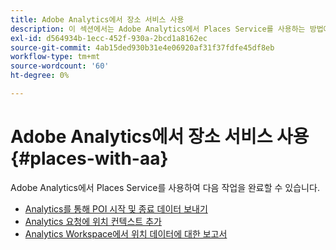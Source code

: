 ```yaml
---
title: Adobe Analytics에서 장소 서비스 사용
description: 이 섹션에서는 Adobe Analytics에서 Places Service를 사용하는 방법에 대해 설명합니다.
exl-id: d564934b-1ecc-452f-930a-2bcd1a8162ec
source-git-commit: 4ab15ded930b31e4e06920af31f37fdfe45df8eb
workflow-type: tm+mt
source-wordcount: '60'
ht-degree: 0%

---
```


# Adobe Analytics에서 장소 서비스 사용 {#places-with-aa}

Adobe Analytics에서 Places Service를 사용하여 다음 작업을 완료할 수 있습니다.

* [Analytics를 통해 POI 시작 및 종료 데이터 보내기](/help/use-places-with-other-solutions/places-adobe-analytics/use-places-adobe-analytics.md)
* [Analytics 요청에 위치 컨텍스트 추가](/help/use-places-with-other-solutions/places-adobe-analytics/run-reports-aa-places-data.md)
* [Analytics Workspace에서 위치 데이터에 대한 보고서](/help/use-places-with-other-solutions/places-adobe-analytics/run-reports-aa-places-data.md)
